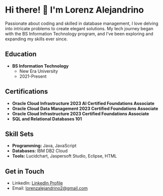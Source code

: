 # Hi there! 👋 I'm Lorenz Alejandrino

Passionate about coding and skilled in database management, I love delving into intricate problems to create elegant solutions. My tech journey began with the BS Information Technology program, and I've been exploring and expanding my skills ever since.

## Education
- **BS Information Technology**
  - New Era University
  - 2021-Present

## Certifications
- **Oracle Cloud Infrastructure 2023 AI Certified Foundations Associate**
- **Oracle Cloud Data Management 2023 Certified Foundations Associate**
- **Oracle Cloud Infrastructure 2023 Certified Foundations Associate**
- **SQL and Relational Databases 101**

## Skill Sets
- **Programming:** Java, JavaScript
- **Databases:** IBM DB2 Cloud
- **Tools:** Lucidchart, Jaspersoft Studio, Eclipse, HTML

## Get in Touch
- LinkedIn: [LinkedIn Profile](https://www.linkedin.com/in/lorenzalejandrino)
- Email: lorenzalejandrino2@gmail.com
